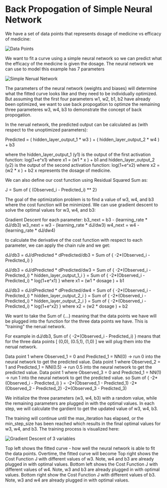 # Back Propogation of Simple Neural Network

We have a set of data points that represents dosage of medicine vs efficacy of medicine:

![Data Points](http://url/to/img.png)

We want to fit a curve using a simple neural network so we can predict what the efficacy of the medicine is given the dosage. The neural network we can use to model this example has 7 parameters

![Simple Nerual Network](http://url/to/img.png)

The parameters of the neural network (weights and biases) will determine what the fitted curve looks like and they need to be individually optimized. But assuming that the first four parameters w1, w2, b1, b2 have already been optimized, we want to use back propogation to optimze the remaining three parameteres w3, w4, b3 to demonstrate the concept of back propogation.

In the nerual network, the predicted output can be calculated as (with respect to the unoptimized parameters):

Predicted = ( hidden_layer_output_1 * w3 ) + ( hidden_layer_output_2 * w4 ) + b3

where the hidden_layer_output_1 (y1) is the output of the first activation function: log(1+e^x1) where x1 = (w1 * x ) + b1 
and hidden_layer_output_2 (y2) is the output of the second activation function: log(1+e^x2) where x2 = (w2 * x ) + b2
x represents the dosage of medicine.

We can also define our cost function using Residual Squared Sum as:

J = Sum of { (Observed_i - Predicted_i) ** 2}

The goal of the optimization problem is to find a value of w3, w4, and b3 where the cost function will be minimized. We can use gradient descent to solve the optimal values for w3, w4, and b3:

Gradient Descent for each parameter:
b3_next = b3 - (learning_rate * dJ/db3)
w3_next = w3 - (learning_rate * dJ/dw3)
w4_next = w4 - (learning_rate * dJ/dw4)

to calculate the derivative of the cost function with respect to each parameter, we can apply the chain rule and we get:

dJ/db3  = dJ/dPredicted * dPredicted/db3
        = Sum of { -2*(Observed_i - Predicted_i) }

dJ/db3  = dJ/dPredicted * dPredicted/dw3 
        = Sum of { -2*(Observed_i - Predicted_i) * hidden_layer_output_1_i }
        = Sum of { -2*(Observed_i - Predicted_i) * log(1+e^x1) } where x1 = (w1 * dosage ) + b1
    
dJ/db3  = dJ/dPredicted * dPredicted/dw4
        = Sum of { -2*(Observed_i - Predicted_i) * hidden_layer_output_2_i }
        = Sum of { -2*(Observed_i - Predicted_i) * hidden_layer_output_2_i }
        = Sum of { -2*(Observed_i - Predicted_i) * log(1+e^x2) } where x2 = (w2 * dosage ) + b2

We want to take the Sum of {...} meaning that the data points we have will be plugged into the function for the three data points we have. This is "training" the nerual network. 

For example in dJ/db3, Sum of { -2*(Observed_i - Predicted_i) } means that for the three data points [ (0,0), (0.5,1), (1,0) ] we will plug them into the nerual network.

Data point 1 where Observed_1 = 0 and Predicted_1 = NN(0) -> run 0 into the neural network to get the predicted value.
Data point 1 where Observed_2 = 1 and Predicted_1 = NN(0.5) -> run 0.5 into the neural network to get the predicted value.
Data point 1 where Observed_3 = 0 and Predicted_1 = NN(1) -> run 1 into the neural network to get the predicted value.
so Sum of { -2*(Observed_i - Predicted_i) } = -2*(Observed_1 - Predicted_1) -2*(Observed_2 - Predicted_2) -2*(Observed_3 - Predicted_3)

We initialize the three parameters (w3, w4, b3) with a random value, while the remaining parameters are plugged in with the optimal values. In each step, we will calculate the gardient to get the updated value of w3, w4, b3.

The training will continue until the max_iteration has elapsed, or the min_step_size has been reached which results in the final optimal values for w3, w4, and b3. The training process is visualized here:

![Gradient Descent of 3 variables](http://url/to/img.png)

Top left shows the fitted curve - how well the neural network is able to fit the data points. Overtime, the fitted curve will become 
Top right shows the Cost Function J with different values of w3. Note, w4 and b3 are already plugged in with optimal values.
Bottom left shows the Cost Function J with different values of w4. Note, w3 and b3 are already plugged in with optimal values.
Bottom right show the Cost Function J with different values of b3. Note, w3 and w4 are already plugged in with optimal values.

